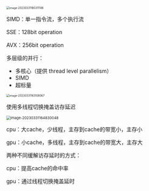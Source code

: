 <img src="https://wangyidipicgo.oss-cn-hangzhou.aliyuncs.com/image-20230331160311146.png" alt="image-20230331160311146" style="zoom:50%;" />

SIMD：单一指令流，多个执行流

SSE：128bit operation

AVX：256bit operation

多层级的并行：

- 多核心（提供 thread level parallelism）
- SIMD
- 超标量

<img src="https://wangyidipicgo.oss-cn-hangzhou.aliyuncs.com/image-20230331163108067.png" alt="image-20230331163108067" style="zoom:50%;" />

使用多线程切换掩盖访存延迟

<img src="https://wangyidipicgo.oss-cn-hangzhou.aliyuncs.com/image-20230331164830048.png" alt="image-20230331164830048" style="zoom:67%;" />

cpu：大cache，少线程，主存到cache的带宽小，主存小

gpu：小cache，多线程，主存到cache的带宽大，主存大

两种不同缓解访存延时的方式：

cpu：提高cache的命中率

gpu：通过线程切换掩盖延时